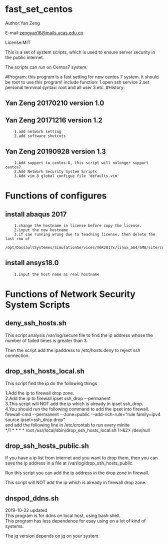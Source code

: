 # fast_set_centos

Author:Yan Zeng

E-mail:zengyan16@mails.ucas.edu.cn

License:MIT

This is a set of system scripts, which is used to
ensure server security in the public internet.

The scripts can run on Centos7 system.

#Program:
	this program is a fast setting for new centos 7 system.
	it should be root to use this program!
	include function:
	1.open ssh service
	2.set personal terminal syntax: root and all user
	3.etc.
#History:
##	Yan Zeng 20170210 version 1.0
##	Yan Zeng 20171216 version 1.2
		1.add network setting
		2.add software shutcuts
##	Yan Zeng 20190928 version 1.3
		1.Add support to centos-8, this script will nolonger support centos7.
		2.Add Network Security System Scripts
		3.Add vim 8 global configue file 'defaults.vim'

# Functions of configures

## install abaqus 2017
        1.change the hostname in license before copy the license.
        2.input the new hostname
        3.if cae running wrong due to teaching license, then delete the last row of
        /opt/DassaultSystemes/SimulationServices/V6R2017x/linux_a64/SMA/site/custom_v6.env

## install ansys18.0
        1.input the host name as real hostname 

# Functions of Network Security System Scripts

## deny_ssh_hosts.sh

This script analysis /var/log/secure file to find the
ip address whose the number of failed times is greater
than 3.

Then the script add the ipaddress to /etc/hosts.deny
to reject ssh connection.

## drop_ssh_hosts_local.sh
This script find the ip do the following things

1.Add the ip to firewall drop zone.<br>
2.Add the ip to firewall ipset ssh_drop --permanent<br>
3.This script will NOT add the ip which is already in ipset ssh_drop.<br>
4.You should run the following command to add the ipset into firewall.<br>
firewall-cmd --permanent --zone=public --add-rich-rule="rule family=ipv4 source ipset=ssh_drop drop"
<br> and add the following line in /etc/crontab to run every minite<br>
  */1 * * * * root /usr/local/sbin/drop_ssh_hosts_local.sh 1>&2> /dev/null

## drop_ssh_hosts_public.sh
If you have a ip list from internet and you want to
drop them, then you can save the ip address in a file
at /var/log/drop_ssh_hosts_public.

Run this script you can add the ip address in
the drop zone in firewall.

This script will NOT add the ip which is already in firewall drop zone.

## dnspod_ddns.sh
2019-10-22 updated<br>
This program is for ddns on local host, using bash shell.<br>
This program has less dependence for esay using on a lot of kind of systems.

The jq version depends on jq on your system.




